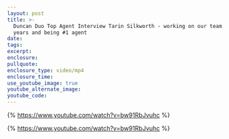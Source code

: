 ```yaml
---
layout: post
title: >-
  Duncan Duo Top Agent Interview Tarin Silkworth - working on our team for 8
  years and being #1 agent
date:
tags:
excerpt:
enclosure:
pullquote:
enclosure_type: video/mp4
enclosure_time:
use_youtube_image: true
youtube_alternate_image:
youtube_code:
---
```


{%&nbsp;<a target="_blank" href="https://www.youtube.com/watch?v=bw91RbJvuhc">https://www.youtube.com/watch?v=bw91RbJvuhc</a> %}

{% <a target="_blank" href="https://www.youtube.com/watch?v=bw91RbJvuhc">https://www.youtube.com/watch?v=bw91RbJvuhc</a> %}